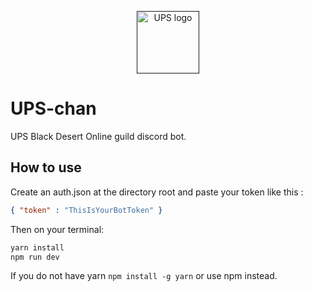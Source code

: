 <p align="center"><a href="" target="_blank"><img width="100" src="https://cdn.discordapp.com/attachments/312317025357791242/403003504886546433/upschan.png" alt="UPS logo"></a></p>

# UPS-chan
UPS Black Desert Online guild discord bot.

## How to use

Create an auth.json at the directory root and paste your token like this :

```json
{ "token" : "ThisIsYourBotToken" }
```

Then on your terminal:

```sh
yarn install
npm run dev
```

If you do not have yarn ``` npm install -g yarn ``` or use npm instead.
